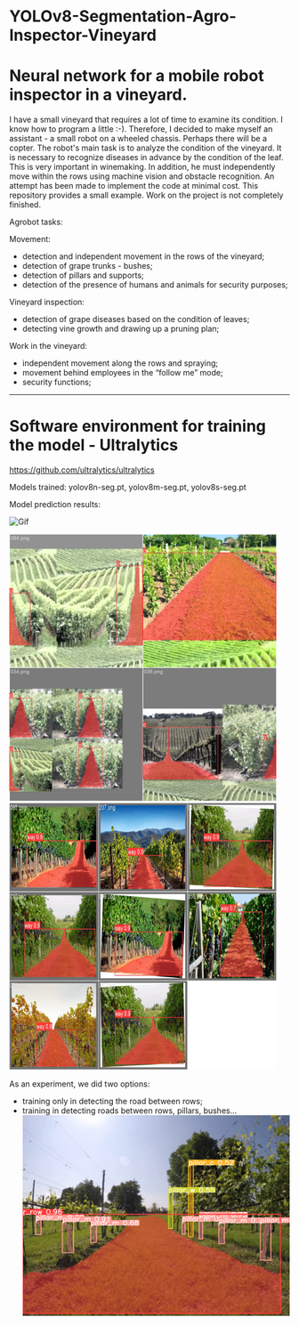 # YOLOv8-Segmentation-Agro-Inspector-Vineyard
# Neural network for a mobile robot inspector in a vineyard.
I have a small vineyard that requires a lot of time to examine its condition.
I know how to program a little :-).
Therefore, I decided to make myself an assistant - a small robot on a wheeled chassis. Perhaps there will be a copter.
The robot's main task is to analyze the condition of the vineyard.
It is necessary to recognize diseases in advance by the condition of the leaf.
This is very important in winemaking.
In addition, he must independently move within the rows using machine vision and obstacle recognition.
An attempt has been made to implement the code at minimal cost.
This repository provides a small example.
Work on the project is not completely finished.

Agrobot tasks:

Movement:
- detection and independent movement in the rows of the vineyard;
- detection of grape trunks - bushes;
- detection of pillars and supports;
- detection of the presence of humans and animals for security purposes;

Vineyard inspection:
- detection of grape diseases based on the condition of leaves;
- detecting vine growth and drawing up a pruning plan;

Work in the vineyard:
- independent movement along the rows and spraying;
- movement behind employees in the “follow me” mode;
- security functions;

------------------------------------------------
# Software environment for training the model - Ultralytics
https://github.com/ultralytics/ultralytics

Models trained: yolov8n-seg.pt, yolov8m-seg.pt, yolov8s-seg.pt

Model prediction results:
<html>
<body>
<p>
<img src="images/model.gif" alt="Gif">
</p>
<p>
<img src="images/Vineyard_1.jpg" alt="Images 1" width="480" height="480">
<img src="images/Vineyard_2.jpg" alt="Images 2" width="480" height="480">
</p>
</body>
</html>

As an experiment, we did two options:
- training only in detecting the road between rows;
- training in detecting roads between rows, pillars, bushes...
![Predict](https://github.com/vaavdeev/YOLOv8-Segmentation-Agro-Inspector-Vineyard/blob/main/images/Vineyard_7.jpg)
